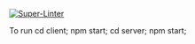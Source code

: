 [![Super-Linter](https://github.com/MattFooshilong/my-job-portal/actions/workflows/badge.svg)](https://github.com/marketplace/actions/super-linter)

To run
cd client; npm start;
cd server; npm start;
